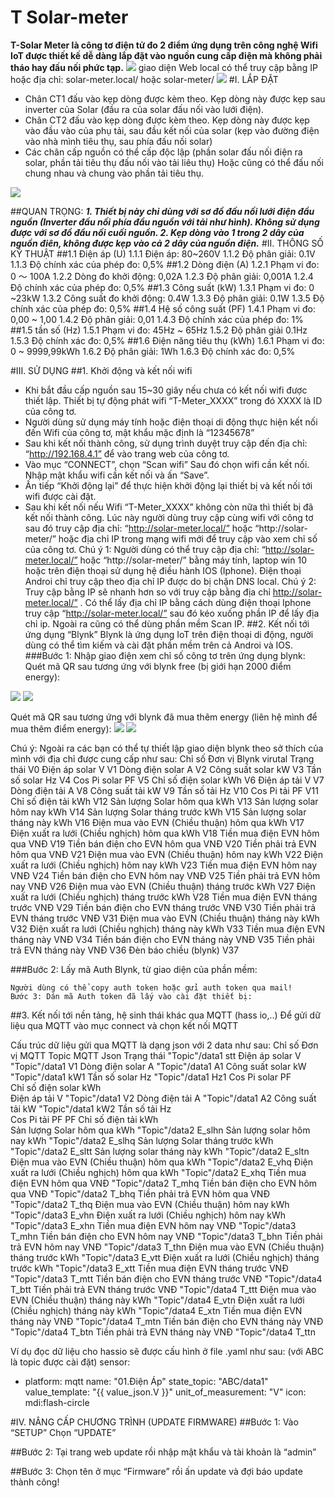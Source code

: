 # T Solar-meter
**T-Solar Meter là công tơ điện tử đo 2 điểm ứng dụng trên công nghệ Wifi IoT được thiết kế dễ dàng lắp đặt vào nguồn cung cấp điện mà không phải tháo hay đấu nối phức tạp.**
<img src="https://github.com/Tpro4391/Solar-meter/blob/master/Home%20solar.jpg">
giao diện Web local có thể truy cập bằng IP hoặc địa chỉ: solar-meter.local/ hoặc solar-meter/
<img src="https://github.com/Tpro4391/Solar-meter/blob/master/hop-chuan.jpg">
#I. LẮP ĐẶT
-	Chân CT1 đấu vào kẹp dòng được kèm theo. Kẹp dòng này được kẹp sau inverter của Solar (đầu ra của solar đấu nối vào lưới điện).
-	Chân CT2 đấu vào kẹp dòng được kèm theo. Kẹp dòng này được kẹp vào đầu vào của phụ tải, sau đầu kết nối của solar (kẹp vào đường điện vào nhà mình tiêu thụ, sau phía đấu nối solar)
-	Các chân cấp nguồn có thể cấp độc lập (phần solar đấu nối điện ra solar, phần tải tiêu thụ đấu nối vào tải liêu thụ) Hoặc cũng có thể đấu nối chung nhau và chung vào phần tải tiêu thụ.
<img src="https://github.com/Tpro4391/Solar-meter/blob/master/nhan%20vo%20hop.png">
 
##QUAN TRỌNG:
***1.	Thiết bị này chỉ dùng với sơ đồ đấu nối lưới điện đầu nguồn (Inverter đấu nối phía đầu nguồn với tải như hình). Không sử dụng được với sơ đồ đầu nối cuối nguồn.
2.	Kẹp dòng vào 1 trong 2 dây của nguồn điên, không được kẹp vào cả 2 dây của nguồn điện.***
#II. THÔNG SỐ KỸ THUẬT
##1.1 Điện áp (U)
    1.1.1 Điện áp: 80~260V
    1.1.2 Độ phân giải: 0.1V
    1.1.3 Độ chính xác của phép đo: 0,5%
##1.2 Dòng điện (A)
    1.2.1 Phạm vi đo: 0 ～ 100A
    1.2.2 Dòng đo khởi động: 0,02A
    1.2.3 Độ phân giải: 0,001A
    1.2.4 Độ chính xác của phép đo: 0,5%
##1.3 Công suất (kW)
    1.3.1 Phạm vi đo: 0 ~23kW
    1.3.2 Công suất đo khởi động: 0.4W
    1.3.3 Độ phân giải: 0.1W
    1.3.5 Độ chính xác của phép đo: 0,5%
##1.4 Hệ số công suất (PF)
    1.4.1 Phạm vi đo: 0,00 ~ 1,00
    1.4.2 Độ phân giải: 0,01
    1.4.3 Độ chính xác của phép đo: 1%
##1.5 tần số (Hz)
    1.5.1 Phạm vi đo: 45Hz ~ 65Hz
    1.5.2 Độ phân giải 0.1Hz
    1.5.3 Độ chính xác đo: 0,5%
##1.6 Điện năng tiêu thụ (kWh)
    1.6.1 Phạm vi đo: 0 ~ 9999,99kWh
    1.6.2 Độ phân giải: 1Wh
    1.6.3 Độ chính xác đo: 0,5%

#III. SỬ DỤNG
##1.	Khởi động và kết nối wifi
-	Khi bắt đầu cấp nguồn sau 15~30 giây nếu chưa có kết nối wifi được thiết lập. Thiết bị tự động phát wifi “T-Meter_XXXX” trong đó XXXX là ID của công tơ.
-	Người dùng sử dụng máy tính hoặc điện thoại di động thực hiện kết nối đến Wifi của công tơ, mật khẩu mặc định là “12345678”
-	Sau khi kết nối thành công, sử dụng trình duyệt truy cập đến địa chỉ: “http://192.168.4.1” để vào trang web của công tơ.
-	Vào mục “CONNECT”, chọn “Scan wifi” Sau đó chọn wifi cần kết nối. Nhập mật khẩu wifi cần kết nối và ấn “Save”.
-	Ấn tiếp “Khởi động lại” để thực hiện khởi động lại thiết bị và kết nối tới wifi được cài đặt.
-	Sau khi kết nối nếu Wifi “T-Meter_XXXX” không còn nữa thì thiết bị đã kết nối thành công. Lúc này người dùng truy cập cùng wifi với công tơ sau đó truy cập địa chỉ: “http://solar-meter.local/”  hoặc “http://solar-meter/” hoặc  địa chỉ IP trong mạng wifi mới để truy cập vào xem chỉ số của công tơ.
Chú ý 1: Người dùng có thể truy cập địa chỉ: “http://solar-meter.local/” hoặc “http://solar-meter/”  bằng máy tính, laptop win 10 hoặc trên điện thoại sử dụng hệ điều hành IOS (Iphone).  Điện thoại Androi chỉ truy cập theo địa chỉ IP được do bị chặn DNS local.
Chú ý 2: Truy cập bằng IP sẽ nhanh hơn so với truy cập bằng địa chỉ http://solar-meter.local/” . Có thể lấy địa chỉ IP bằng cách dùng điện thoại Iphone truy cập “http://solar-meter.local/” sau đó kéo xuống phần IP để lấy địa chỉ ip. Ngoài ra cũng có thể dùng phần mềm Scan IP.
##2.	Kết nối tới ứng dụng “Blynk”
Blynk là ứng dụng IoT trên điện thoại di động, người dùng có thể tìm kiếm và cài đặt phần mềm trên cả Androi và IOS.
###Bước 1: Nhập giao điện xem chỉ số công tơ trên ứng dụng blynk:
Quét mã QR sau tương ứng với blynk free (bị giới hạn 2000 điểm energy):
   <img src="https://github.com/Tpro4391/Solar-meter/blob/master/blynk%20freee.png">
   <img src="https://github.com/Tpro4391/Solar-meter/blob/master/blynk%20fee.jpg">

Quét mã QR sau tương ứng với blynk đã mua thêm energy (liên hệ mình để mua thêm điểm energy):
   <img src="https://github.com/Tpro4391/Solar-meter/blob/master/blynk%20full.png">
   <img src="https://github.com/Tpro4391/Solar-meter/blob/master/Blynk%20Full.jpg">
   
Chú ý: Ngoài ra các bạn có thể tự thiết lập giao diện blynk theo sở thích của mình với địa chỉ được cung cấp như sau:
Chỉ số	Đơn vị	Blynk virutal
Trạng thái	 	V0
Điện áp solar	V	V1
Dòng điện solar	A	V2
Công suất solar	kW	V3
Tần số solar	Hz	V4
Cos Pi solar	PF	V5
Chỉ số điện solar	kWh	V6
Điện áp tải	V	V7
Dòng điện tải	A	V8
Công suất tải	kW	V9
Tần số tải	Hz	V10
Cos Pi tải	PF	V11
Chỉ số điện tải	kWh	V12
Sản lượng Solar hôm qua	kWh	V13
Sản lượng solar hôm nay	kWh	V14
Sản lượng Solar tháng trước	kWh	V15
Sản lượng solar tháng này	kWh	V16
Điện mua vào EVN (Chiều thuận) hôm qua	kWh	V17
Điện xuất ra lưới (Chiều nghịch) hôm qua	kWh	V18
Tiền mua điện EVN hôm qua	VNĐ	V19
Tiền bán điện cho EVN hôm qua	VNĐ	V20
Tiền phải trả EVN hôm qua	VNĐ	V21
Điện mua vào EVN (Chiều thuận) hôm nay	kWh	V22
Điện xuất ra lưới (Chiều nghịch) hôm nay	kWh	V23
Tiền mua điện EVN hôm nay	VNĐ	V24
Tiền bán điện cho EVN hôm nay	VNĐ	V25
Tiền phải trả EVN hôm nay	VNĐ	V26
Điện mua vào EVN (Chiều thuận) tháng trước	kWh	V27
Điện xuất ra lưới (Chiều nghịch) tháng trước	kWh	V28
Tiền mua điện EVN tháng trước	VNĐ	V29
Tiền bán điện cho EVN tháng trước	VNĐ	V30
Tiền phải trả EVN tháng trước	VNĐ	V31
Điện mua vào EVN (Chiều thuận) tháng này	kWh	V32
Điện xuất ra lưới (Chiều nghịch) tháng này	kWh	V33
Tiền mua điện EVN tháng này	VNĐ	V34
Tiền bán điện cho EVN tháng này	VNĐ	V35
Tiền phải trả EVN tháng này	VNĐ	V36
Đèn báo chiều (blynk)	 	V37

###Bước 2: Lấy mã Auth Blynk, từ giao diện của phần mềm:
       
	Người dùng có thể copy auth token hoặc gửi auth token qua mail!
	Bước 3: Dán mã Auth token đã lấy vào cài đặt thiết bị:
 
##3.	Kết nối tới nền tảng, hệ sinh thái khác qua MQTT (hass io,..)
Để gửi dữ liệu qua MQTT vào mục connect và chọn kết nối MQTT
 
Cấu trúc dữ liệu gửi qua MQTT là dạng json với 2 data như sau:
Chỉ số	Đơn vị	MQTT Topic	MQTT Json
Trạng thái	 	"Topic"/data1	stt
Điện áp solar	V	"Topic"/data1	V1
Dòng điện solar	A	"Topic"/data1	A1
Công suất solar	kW	"Topic"/data1	kW1
Tần số solar	Hz	"Topic"/data1	Hz1
Cos Pi solar	PF	 	 
Chỉ số điện solar	kWh	 	 
Điện áp tải	V	"Topic"/data1	V2
Dòng điện tải	A	"Topic"/data1	A2
Công suất tải	kW	"Topic"/data1	kW2
Tần số tải	Hz	 	 
Cos Pi tải	PF	 	PF
Chỉ số điện tải	kWh	 	 
Sản lượng Solar hôm qua	kWh	"Topic"/data2	E_slhn
Sản lượng solar hôm nay	kWh	"Topic"/data2	E_slhq
Sản lượng Solar tháng trước	kWh	"Topic"/data2	E_sltt
Sản lượng solar tháng này	kWh	"Topic"/data2	E_sltn
Điện mua vào EVN (Chiều thuận) hôm qua	kWh	"Topic"/data2	E_vhq
Điện xuất ra lưới (Chiều nghịch) hôm qua	kWh	"Topic"/data2	E_xhq
Tiền mua điện EVN hôm qua	VNĐ	"Topic"/data2	T_mhq
Tiền bán điện cho EVN hôm qua	VNĐ	"Topic"/data2	T_bhq
Tiền phải trả EVN hôm qua	VNĐ	"Topic"/data2	T_thq
Điện mua vào EVN (Chiều thuận) hôm nay	kWh	"Topic"/data3	E_vhn
Điện xuất ra lưới (Chiều nghịch) hôm nay	kWh	"Topic"/data3	E_xhn
Tiền mua điện EVN hôm nay	VNĐ	"Topic"/data3	T_mhn
Tiền bán điện cho EVN hôm nay	VNĐ	"Topic"/data3	T_bhn
Tiền phải trả EVN hôm nay	VNĐ	"Topic"/data3	T_thn
Điện mua vào EVN (Chiều thuận) tháng trước	kWh	"Topic"/data3	E_vtt
Điện xuất ra lưới (Chiều nghịch) tháng trước	kWh	"Topic"/data3	E_xtt
Tiền mua điện EVN tháng trước	VNĐ	"Topic"/data3	T_mtt
Tiền bán điện cho EVN tháng trước	VNĐ	"Topic"/data4	T_btt
Tiền phải trả EVN tháng trước	VNĐ	"Topic"/data4	T_ttt
Điện mua vào EVN (Chiều thuận) tháng này	kWh	"Topic"/data4	E_vtn
Điện xuất ra lưới (Chiều nghịch) tháng này	kWh	"Topic"/data4	E_xtn
Tiền mua điện EVN tháng này	VNĐ	"Topic"/data4	T_mtn
Tiền bán điện cho EVN tháng này	VNĐ	"Topic"/data4	T_btn
Tiền phải trả EVN tháng này	VNĐ	"Topic"/data4	T_ttn

Ví dụ đọc dữ liệu cho hassio sẽ được cấu hình ở file .yaml như sau: (với ABC là topic được cài đặt)
sensor:
  - platform: mqtt
    name: "01.Điện Áp"
    state_topic: "ABC/data1"
    value_template: "{{ value_json.V }}"
    unit_of_measurement: "V"
    icon: mdi:flash-circle

#IV. NÂNG CẤP CHƯƠNG TRÌNH (UPDATE FIRMWARE)
##Bước 1:  Vào “SETUP” Chọn “UPDATE”
 
##Bước 2: Tại trang web update rồi nhập mật khẩu và tài khoản là “admin”

##Bước 3: Chọn tên ở mục “Firmware” rồi ấn update và đợi báo update thành công!
            


 

